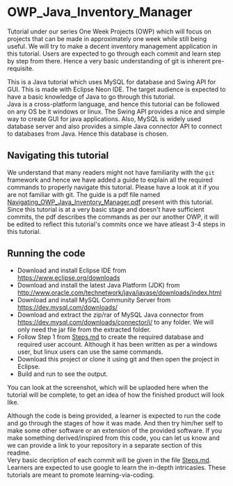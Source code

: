 # OWP_Java_Inventory_Manager
Tutorial under our series One Week Projects (OWP) which will focus on projects that can be made in approximately one week while still being useful. We will try to make a decent inventory management application in this tutorial. Users are expected to go through each commit and learn step by step from there. Hence a very basic understanding of git is inherent pre-requisite.  
  
This is a Java tutorial which uses MySQL for database and Swing API for GUI. This is made with Eclipse Neon IDE. The target audience is expected to have a basic knowledge of Java to go through this tutorial.  
Java is a cross-platform language, and hence this tutorial can be followed on any OS be it windows or linux. The Swing API provides a nice and simple way to create GUI for java applications. Also, MySQL is widely used database server and also provides a simple Java connector API to connect to databases from Java. Hence this database is chosen.  
  
## Navigating this tutorial
We understand that many readers might not have familiarity with the `git` framework and hence we have added a guide to explain all the required commands to properly navigate this tutorial. Please have a look at it if you are not familiar with git. The guide is a pdf file named [Navigating_OWP_Java_Inventory_Manager.pdf](Navigating_OWP_Java_Inventory_Manager.pdf) present with this tutorial. Since this tutorial is at a very basic stage and doesn't have sufficient commits, the pdf describes the commands as per our another OWP, it will be edited to reflect this tutorial's commits once we have atleast 3-4 steps in this tutorial.  
  
  
## Running the code
- Download and install Eclipse IDE from https://www.eclipse.org/downloads
- Download and install the latest Java Platform (JDK) from http://www.oracle.com/technetwork/java/javase/downloads/index.html
- Download and install MySQL Community Server from https://dev.mysql.com/downloads/
- Download and extract the zip/rar of MySQL Java connector from https://dev.mysql.com/downloads/connector/j/ to any folder. We will only need the jar file from the extracted folder.
- Follow Step 1 from [Steps.md](Steps.md) to create the required database and required user account. Although it has been written as per a windows user, but linux users can use the same commands.
- Download this project or clone it using git and then open the project in Eclipse.
- Build and run to see the output.  
  
You can look at the screenshot, which will be uplaoded here when the tutorial will be complete, to get an idea of how the finished product will look like.  
  
Although the code is being provided, a learner is expected to run the code and go through the stages of how it was made. And then try him/her self to make some other software or an extension of the provided software. If you make something derived/inspired from this code, you can let us know and we can provide a link to your repository in a separate section of this readme.  
Very basic decription of each commit will be given in the file [Steps.md](Steps.md). Learners are expected to use google to learn the in-depth intricasies. These tutorials are meant to promote learning-via-coding.  